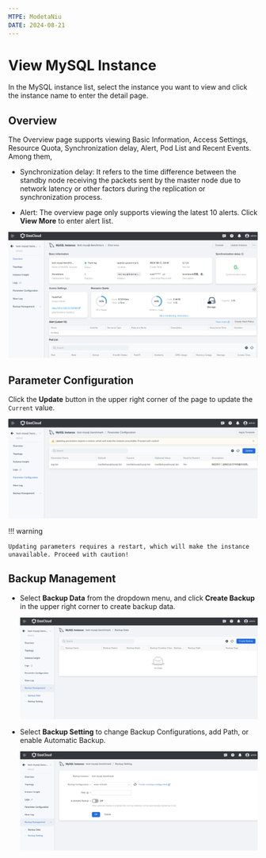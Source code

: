 ```yaml
---
MTPE: ModetaNiu
DATE: 2024-08-21
---
```


# View MySQL Instance

In the MySQL instance list, select the instance you want to view and click the instance name to enter the detail page.

## Overview

The Overview page supports viewing Basic Information, Access Settings, Resource Quota, Synchronization delay, 
Alert, Pod List and Recent Events. Among them, 

- Synchronization delay: It refers to the time difference between the standby node receiving the packets sent by 
  the master node due to network latency or other factors during the replication or synchronization process.

- Alert: The overview page only supports viewing the latest 10 alerts. Click __View More__ to enter alert list.

![Overview](../image/view.png)

## Parameter Configuration

Click the __Update__ button in the upper right corner of the page to update the `Current` value.

![Parameter Configuration](../image/view01.png)

!!! warning

    Updating parameters requires a restart, which will make the instance unavailable. Proceed with caution!

## Backup Management

- Select __Backup Data__ from the dropdown menu, and click __Create Backup__ in the upper right corner to
  create backup data.

    ![Backup Data](../image/view02.png)

- Select __Backup Setting__ to change Backup Configurations, add Path, or enable Automatic Backup.

    ![Backup Settings](../image/view03.png)
